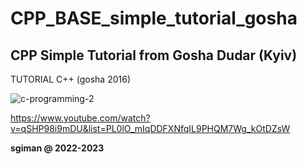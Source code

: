 # CPP_BASE_simple_tutorial_gosha
## CPP Simple Tutorial from Gosha Dudar (Kyiv)

TUTORIAL C++ (gosha 2016)

![c-programming-2](https://user-images.githubusercontent.com/7030369/187005675-a42d44a1-eb56-474d-851c-6fe822edbaa7.jpg)

https://www.youtube.com/watch?v=qSHP98i9mDU&list=PL0lO_mIqDDFXNfqIL9PHQM7Wg_kOtDZsW

**sgiman @ 2022-2023**
